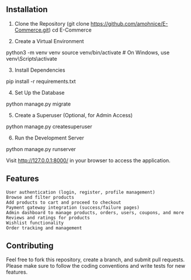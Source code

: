 ## Installation

1. Clone the Repository
(git clone https://github.com/amohnice/E-Commerce.git)
cd E-Commerce

2. Create a Virtual Environment

python3 -m venv venv
source venv/bin/activate  # On Windows, use venv\Scripts\activate

3. Install Dependencies

pip install -r requirements.txt

4. Set Up the Database

python manage.py migrate

5. Create a Superuser (Optional, for Admin Access)

python manage.py createsuperuser

6. Run the Development Server

python manage.py runserver

Visit http://127.0.0.1:8000/ in your browser to access the application.

## Features

    User authentication (login, register, profile management)
    Browse and filter products
    Add products to cart and proceed to checkout
    Payment gateway integration (success/failure pages)
    Admin dashboard to manage products, orders, users, coupons, and more
    Reviews and ratings for products
    Wishlist functionality
    Order tracking and management

## Contributing

Feel free to fork this repository, create a branch, and submit pull requests. Please make sure to follow the coding conventions and write tests for new features.

